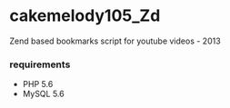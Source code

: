 cakemelody105_Zd
================

Zend based bookmarks script for youtube videos - 2013

### requirements

+ PHP 5.6
+ MySQL 5.6

